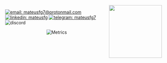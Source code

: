 <img src="http://blogporta80.com.br/arquivosDoSite/sidebar/imagens/tux.gif" width="170" align="right">

[![email: mateusfg7@protonmail.com](https://img.shields.io/badge/mateusfelipefg77@gmail.com-222?&label=email&labelColor=EA4335&style=for-the-badge&logo=gmail&logoColor=FFF)](mailto:mateusfelipefg77@gmail.com)
[![linkedin: mateusfg](https://img.shields.io/badge/mateusfg-222?&label=linkedin&labelColor=0077B5&style=for-the-badge&logo=linkedin)](https://linkedin.com/in/mateusfg)
[![telegram: mateusfg7](https://img.shields.io/badge/mateusfg7-222?&label=telegram&labelColor=2CA5E0&style=for-the-badge&logo=telegram)](https://t.me/mateusfg7)
![discord](https://img.shields.io/badge/mateusfg7%237944-222?&label=discord&labelColor=7289DA&style=for-the-badge&logo=discord&logoColor=FFF)

<!-- [![email: mateusfg7@protonmail.com](https://img.shields.io/badge/MATEUSFELIPEFG77@GMAIL.COM-222?&label=Email&labelColor=EA4335&style=flat-square&logo=gmail&logoColor=FFF)](mailto:mateusfelipefg77@gmail.com)

[![linkedin: mateusfg](https://img.shields.io/badge/MATEUSFG-222?&label=Linkedin&labelColor=0077B5&style=flat-square&logo=linkedin)](https://linkedin.com/in/mateusfg)

[![telegram: mateusfg7](https://img.shields.io/badge/MATEUSFG7-222?&label=Telegram&labelColor=2CA5E0&style=flat-square&logo=telegram)](https://t.me/mateusfg7)

![discord](https://img.shields.io/badge/MATEUSFG7%237944-222?&label=Discord&labelColor=7289DA&style=flat-square&logo=discord&logoColor=FFF) -->



<div align="center">

![Metrics](https://metrics.lecoq.io/mateusfg7?template=classic&isocalendar=1&languages=1&people=1&gists=1&followup=1&lines=1&achievements=1&isocalendar.duration=full-year&languages.ignored=html&languages.limit=8&languages.sections=most-used&languages.colors=github&languages.threshold=0%25&languages.indepth=false&languages.recent.load=300&languages.recent.days=14&people.limit=24&people.size=28&people.types=followers%2C%20following&people.identicons=false&people.shuffle=false&followup.sections=repositories&achievements.threshold=C&achievements.secrets=true&achievements.limit=30&config.timezone=America%2FSao_Paulo&config.display=large)
